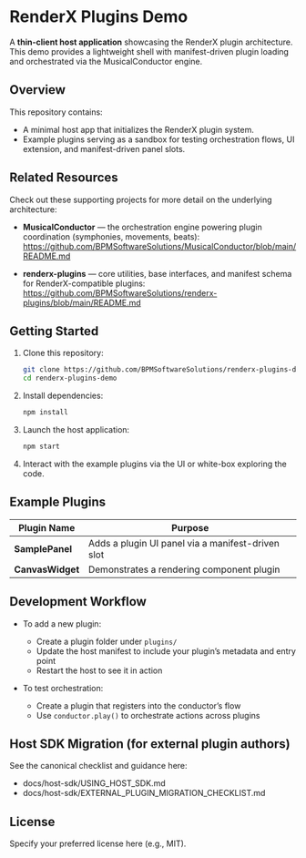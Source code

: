 # RenderX Plugins Demo

A **thin-client host application** showcasing the RenderX plugin architecture. This demo provides a lightweight shell with manifest-driven plugin loading and orchestrated via the MusicalConductor engine.

## Overview

This repository contains:

- A minimal host app that initializes the RenderX plugin system.
- Example plugins serving as a sandbox for testing orchestration flows, UI extension, and manifest-driven panel slots.

## Related Resources

Check out these supporting projects for more detail on the underlying architecture:

- **MusicalConductor** — the orchestration engine powering plugin coordination (symphonies, movements, beats):
  https://github.com/BPMSoftwareSolutions/MusicalConductor/blob/main/README.md

- **renderx-plugins** — core utilities, base interfaces, and manifest schema for RenderX-compatible plugins:
  https://github.com/BPMSoftwareSolutions/renderx-plugins/blob/main/README.md

## Getting Started

1. Clone this repository:

   ```bash
   git clone https://github.com/BPMSoftwareSolutions/renderx-plugins-demo.git
   cd renderx-plugins-demo
   ```

2. Install dependencies:

   ```bash
   npm install
   ```

3. Launch the host application:

   ```bash
   npm start
   ```

4. Interact with the example plugins via the UI or white-box exploring the code.

## Example Plugins

| Plugin Name      | Purpose                                           |
| ---------------- | ------------------------------------------------- |
| **SamplePanel**  | Adds a plugin UI panel via a manifest-driven slot |
| **CanvasWidget** | Demonstrates a rendering component plugin         |

## Development Workflow

- To add a new plugin:

  - Create a plugin folder under `plugins/`
  - Update the host manifest to include your plugin’s metadata and entry point
  - Restart the host to see it in action

- To test orchestration:

  - Create a plugin that registers into the conductor’s flow
  - Use `conductor.play()` to orchestrate actions across plugins

## Host SDK Migration (for external plugin authors)

See the canonical checklist and guidance here:

- docs/host-sdk/USING_HOST_SDK.md
- docs/host-sdk/EXTERNAL_PLUGIN_MIGRATION_CHECKLIST.md

## License

Specify your preferred license here (e.g., MIT).
